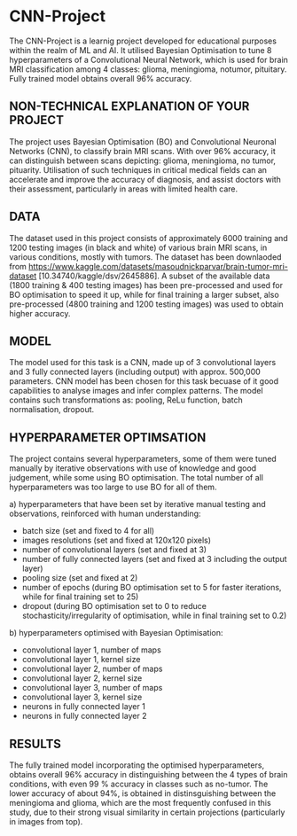 # CNN-Project
The CNN-Project is a learnig project developed for educational purposes within the realm of ML and AI. It utilised Bayesian Optimisation to tune 8 hyperparameters of a Convolutional Neural Network, which is used for brain MRI classification among 4 classes: glioma, meningioma, notumor, pituitary. Fully trained model obtains overall 96% accuracy.

## NON-TECHNICAL EXPLANATION OF YOUR PROJECT
The project uses Bayesian Optimisation (BO) and Convolutional Neuronal Networks (CNN), to classify brain MRI scans. With over 96% accuracy, it can distinguish between scans depicting: glioma, meningioma, no tumor, pituarity. Utilisation of such techniques in critical medical fields can an accelerate and improve the accuracy of diagnosis, and assist doctors with their assessment, particularly in areas with limited health care.

## DATA
The dataset used in this project consists of approximately 6000 training and 1200 testing images (in black and white) of various brain MRI scans, in various conditions, mostly with tumors. The dataset has been downlaoded from https://www.kaggle.com/datasets/masoudnickparvar/brain-tumor-mri-dataset [10.34740/kaggle/dsv/2645886]. A subset of the available data (1800 training & 400 testing images) has been pre-processed and used for BO optimisation to speed it up, while for final training a larger subset, also pre-processed (4800 training and 1200 testing images) was used to obtain higher accuracy.

## MODEL 
The model used for this task is a CNN, made up of 3 convolutional layers and 3 fully connected layers (including output) with approx. 500,000 parameters. CNN model has been chosen for this task becuase of it good capabilities to analyse images and infer complex patterns. The model contains such transformations as: pooling, ReLu function, batch normalisation, dropout.

## HYPERPARAMETER OPTIMSATION
The project contains several hyperparameters, some of them were tuned manually by iterative observations with use of knowledge and good judgement, while some using BO optimisation. The total number of all hyperparameters was too large to use BO for all of them.

a) hyperparameters that have been set by iterative manual testing and observations, reinforced with human understanding:
- batch size (set and fixed to 4 for all)
- images resolutions (set and fixed at 120x120 pixels)
- number of convolutional layers (set and fixed at 3)
- number of fully connected layers (set and fixed at 3 including the output layer)
- pooling size (set and fixed at 2)
- number of epochs (during BO optimisation set to 5 for faster iterations, while for final training set to 25)
- dropout (during BO optimisation set to 0 to reduce stochasticity/irregularity of optimisation, while in final training set to 0.2)
  
b) hyperparameters optimised with Bayesian Optimisation:
- convolutional layer 1, number of maps
- convolutional layer 1, kernel size
- convolutional layer 2, number of maps
- convolutional layer 2, kernel size
- convolutional layer 3, number of maps
- convolutional layer 3, kernel size
- neurons in fully connected layer 1
- neurons in fully connected layer 2

## RESULTS
The fully trained model incorporating the optimised hyperparameters, obtains overall 96% accuracy in distinguishing between the 4 types of brain conditions, with even 99 % accuracy in classes such as no-tumor. The lower accuracy of about 94%, is obtained in distinsguishing between the meningioma and glioma, which are the most frequently confused in this study, due to their strong visual similarity in certain projections (particularly in images from top).
